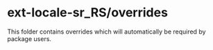 # ext-locale-sr_RS/overrides

This folder contains overrides which will automatically be required by package users.
